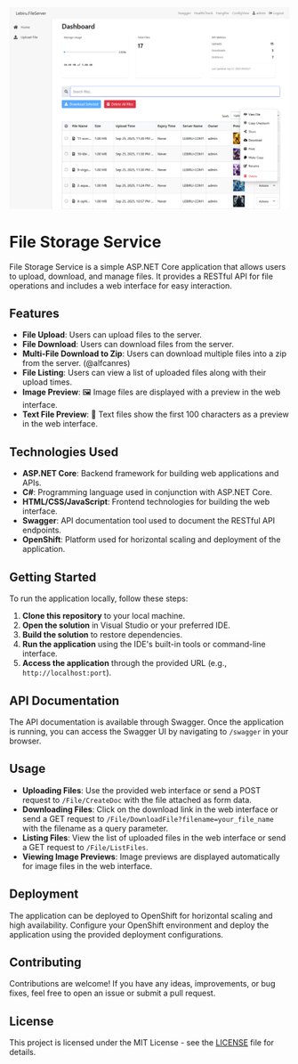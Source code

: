 ![demo image](screenshots/pic-1.png)

# File Storage Service

File Storage Service is a simple ASP.NET Core application that allows users to upload, download, and manage files. It provides a RESTful API for file operations and includes a web interface for easy interaction.

## Features

- **File Upload**: Users can upload files to the server.
- **File Download**: Users can download files from the server.
- **Multi-File Download to Zip**: Users can download multiple files into a zip from the server. (@alfcanres)
- **File Listing**: Users can view a list of uploaded files along with their upload times.
- **Image Preview**: 🖼️ Image files are displayed with a preview in the web interface.
- **Text File Preview**: 📄 Text files show the first 100 characters as a preview in the web interface.

## Technologies Used

- **ASP.NET Core**: Backend framework for building web applications and APIs.
- **C#**: Programming language used in conjunction with ASP.NET Core.
- **HTML/CSS/JavaScript**: Frontend technologies for building the web interface.
- **Swagger**: API documentation tool used to document the RESTful API endpoints.
- **OpenShift**: Platform used for horizontal scaling and deployment of the application.

## Getting Started

To run the application locally, follow these steps:

1. **Clone this repository** to your local machine.
2. **Open the solution** in Visual Studio or your preferred IDE.
3. **Build the solution** to restore dependencies.
4. **Run the application** using the IDE's built-in tools or command-line interface.
5. **Access the application** through the provided URL (e.g., `http://localhost:port`).

## API Documentation

The API documentation is available through Swagger. Once the application is running, you can access the Swagger UI by navigating to `/swagger` in your browser.

## Usage

- **Uploading Files**: Use the provided web interface or send a POST request to `/File/CreateDoc` with the file attached as form data.
- **Downloading Files**: Click on the download link in the web interface or send a GET request to `/File/DownloadFile?filename=your_file_name` with the filename as a query parameter.
- **Listing Files**: View the list of uploaded files in the web interface or send a GET request to `/File/ListFiles`.
- **Viewing Image Previews**: Image previews are displayed automatically for image files in the web interface.

## Deployment

The application can be deployed to OpenShift for horizontal scaling and high availability. Configure your OpenShift environment and deploy the application using the provided deployment configurations.

## Contributing

Contributions are welcome! If you have any ideas, improvements, or bug fixes, feel free to open an issue or submit a pull request.

## License

This project is licensed under the MIT License - see the [LICENSE](LICENSE) file for details.


